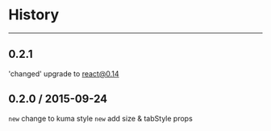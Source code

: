 # History
----

## 0.2.1
'changed' upgrade to react@0.14

## 0.2.0 / 2015-09-24

`new` change to kuma style
`new` add size & tabStyle props
